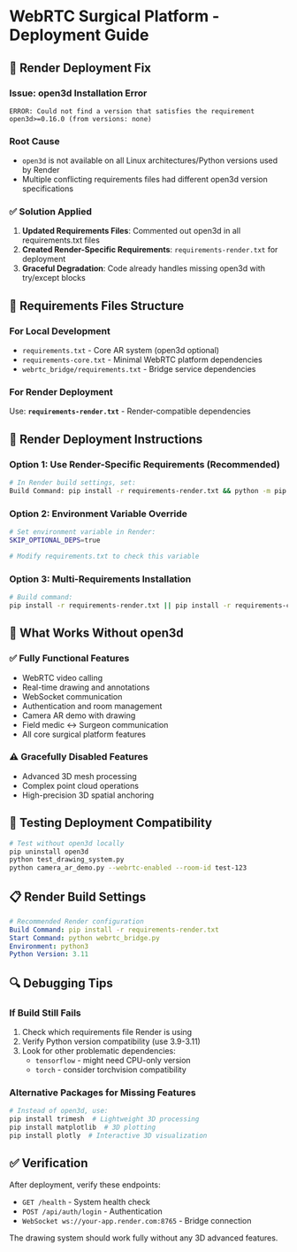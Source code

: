 # WebRTC Surgical Platform - Deployment Guide

## 🚨 Render Deployment Fix

### Issue: open3d Installation Error
```
ERROR: Could not find a version that satisfies the requirement open3d>=0.16.0 (from versions: none)
```

### Root Cause
- `open3d` is not available on all Linux architectures/Python versions used by Render
- Multiple conflicting requirements files had different open3d version specifications

### ✅ Solution Applied

1. **Updated Requirements Files**: Commented out open3d in all requirements.txt files
2. **Created Render-Specific Requirements**: `requirements-render.txt` for deployment
3. **Graceful Degradation**: Code already handles missing open3d with try/except blocks

## 📁 Requirements Files Structure

### For Local Development
- `requirements.txt` - Core AR system (open3d optional)
- `requirements-core.txt` - Minimal WebRTC platform dependencies
- `webrtc_bridge/requirements.txt` - Bridge service dependencies

### For Render Deployment
Use: **`requirements-render.txt`** - Render-compatible dependencies

## 🚀 Render Deployment Instructions

### Option 1: Use Render-Specific Requirements (Recommended)
```bash
# In Render build settings, set:
Build Command: pip install -r requirements-render.txt && python -m pip install --upgrade pip
```

### Option 2: Environment Variable Override
```bash
# Set environment variable in Render:
SKIP_OPTIONAL_DEPS=true

# Modify requirements.txt to check this variable
```

### Option 3: Multi-Requirements Installation
```bash
# Build command:
pip install -r requirements-render.txt || pip install -r requirements-core.txt
```

## 🔧 What Works Without open3d

### ✅ Fully Functional Features
- WebRTC video calling
- Real-time drawing and annotations
- WebSocket communication
- Authentication and room management
- Camera AR demo with drawing
- Field medic ↔ Surgeon communication
- All core surgical platform features

### ⚠️ Gracefully Disabled Features
- Advanced 3D mesh processing
- Complex point cloud operations
- High-precision 3D spatial anchoring

## 🧪 Testing Deployment Compatibility

```bash
# Test without open3d locally
pip uninstall open3d
python test_drawing_system.py
python camera_ar_demo.py --webrtc-enabled --room-id test-123
```

## 📋 Render Build Settings

```yaml
# Recommended Render configuration
Build Command: pip install -r requirements-render.txt
Start Command: python webrtc_bridge.py
Environment: python3
Python Version: 3.11
```

## 🔍 Debugging Tips

### If Build Still Fails
1. Check which requirements file Render is using
2. Verify Python version compatibility (use 3.9-3.11)
3. Look for other problematic dependencies:
   - `tensorflow` - might need CPU-only version
   - `torch` - consider torchvision compatibility

### Alternative Packages for Missing Features
```bash
# Instead of open3d, use:
pip install trimesh  # Lightweight 3D processing
pip install matplotlib  # 3D plotting
pip install plotly  # Interactive 3D visualization
```

## ✅ Verification

After deployment, verify these endpoints:
- `GET /health` - System health check
- `POST /api/auth/login` - Authentication 
- `WebSocket ws://your-app.render.com:8765` - Bridge connection

The drawing system should work fully without any 3D advanced features.